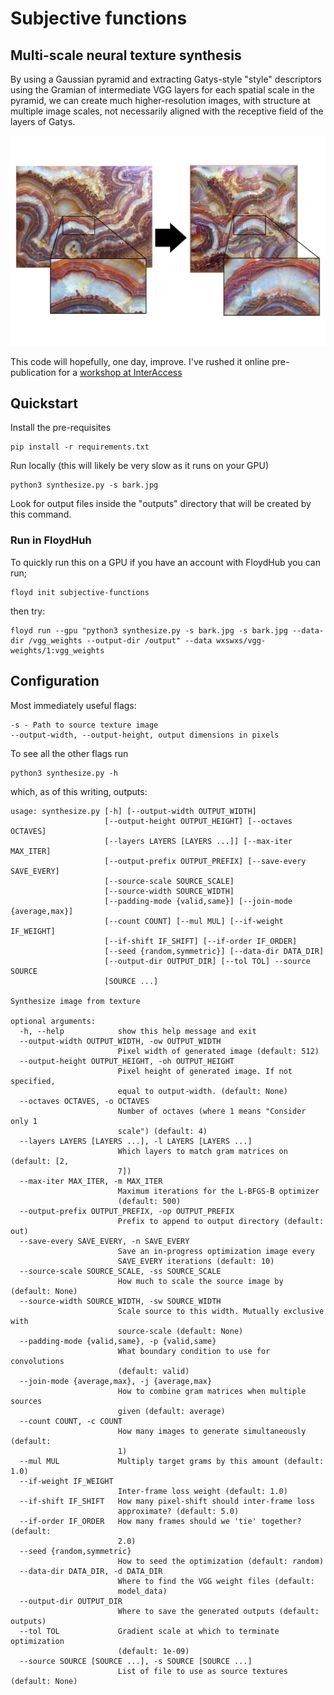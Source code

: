 # Subjective functions
## Multi-scale neural texture synthesis

By using a Gaussian pyramid and extracting Gatys-style "style" descriptors
using the Gramian of intermediate VGG layers for each spatial scale in the
pyramid, we can create much higher-resolution images, with structure at
multiple image scales, not necessarily aligned with the receptive field of the
layers of Gatys.

![Synthesized image](featured.jpg)

This code will hopefully, one day, improve. I've rushed it online pre-publication for a [workshop at InterAccess](http://interaccess.org/workshop/2017/jul/objective-functions-creating-images-neural-networks)

## Quickstart

Install the pre-requisites

    pip install -r requirements.txt

Run locally (this will likely be very slow as it runs on your GPU)

    python3 synthesize.py -s bark.jpg

Look for output files inside the "outputs" directory that will be created by this command.

### Run in FloydHuh

To quickly run this on a GPU if you have an account with FloydHub you can run;

    floyd init subjective-functions

then try:

    floyd run --gpu "python3 synthesize.py -s bark.jpg -s bark.jpg --data-dir /vgg_weights --output-dir /output" --data wxswxs/vgg-weights/1:vgg_weights

## Configuration

Most immediately useful flags:

    -s - Path to source texture image
    --output-width, --output-height, output dimensions in pixels


To see all the other flags run

    python3 synthesize.py -h

which, as of this writing, outputs:

```
usage: synthesize.py [-h] [--output-width OUTPUT_WIDTH]
                     [--output-height OUTPUT_HEIGHT] [--octaves OCTAVES]
                     [--layers LAYERS [LAYERS ...]] [--max-iter MAX_ITER]
                     [--output-prefix OUTPUT_PREFIX] [--save-every SAVE_EVERY]
                     [--source-scale SOURCE_SCALE]
                     [--source-width SOURCE_WIDTH]
                     [--padding-mode {valid,same}] [--join-mode {average,max}]
                     [--count COUNT] [--mul MUL] [--if-weight IF_WEIGHT]
                     [--if-shift IF_SHIFT] [--if-order IF_ORDER]
                     [--seed {random,symmetric}] [--data-dir DATA_DIR]
                     [--output-dir OUTPUT_DIR] [--tol TOL] --source SOURCE
                     [SOURCE ...]

Synthesize image from texture

optional arguments:
  -h, --help            show this help message and exit
  --output-width OUTPUT_WIDTH, -ow OUTPUT_WIDTH
                        Pixel width of generated image (default: 512)
  --output-height OUTPUT_HEIGHT, -oh OUTPUT_HEIGHT
                        Pixel height of generated image. If not specified,
                        equal to output-width. (default: None)
  --octaves OCTAVES, -o OCTAVES
                        Number of octaves (where 1 means "Consider only 1
                        scale") (default: 4)
  --layers LAYERS [LAYERS ...], -l LAYERS [LAYERS ...]
                        Which layers to match gram matrices on (default: [2,
                        7])
  --max-iter MAX_ITER, -m MAX_ITER
                        Maximum iterations for the L-BFGS-B optimizer
                        (default: 500)
  --output-prefix OUTPUT_PREFIX, -op OUTPUT_PREFIX
                        Prefix to append to output directory (default: out)
  --save-every SAVE_EVERY, -n SAVE_EVERY
                        Save an in-progress optimization image every
                        SAVE_EVERY iterations (default: 10)
  --source-scale SOURCE_SCALE, -ss SOURCE_SCALE
                        How much to scale the source image by (default: None)
  --source-width SOURCE_WIDTH, -sw SOURCE_WIDTH
                        Scale source to this width. Mutually exclusive with
                        source-scale (default: None)
  --padding-mode {valid,same}, -p {valid,same}
                        What boundary condition to use for convolutions
                        (default: valid)
  --join-mode {average,max}, -j {average,max}
                        How to combine gram matrices when multiple sources
                        given (default: average)
  --count COUNT, -c COUNT
                        How many images to generate simultaneously (default:
                        1)
  --mul MUL             Multiply target grams by this amount (default: 1.0)
  --if-weight IF_WEIGHT
                        Inter-frame loss weight (default: 1.0)
  --if-shift IF_SHIFT   How many pixel-shift should inter-frame loss
                        approximate? (default: 5.0)
  --if-order IF_ORDER   How many frames should we 'tie' together? (default:
                        2.0)
  --seed {random,symmetric}
                        How to seed the optimization (default: random)
  --data-dir DATA_DIR, -d DATA_DIR
                        Where to find the VGG weight files (default:
                        model_data)
  --output-dir OUTPUT_DIR
                        Where to save the generated outputs (default: outputs)
  --tol TOL             Gradient scale at which to terminate optimization
                        (default: 1e-09)
  --source SOURCE [SOURCE ...], -s SOURCE [SOURCE ...]
                        List of file to use as source textures (default: None)
```


